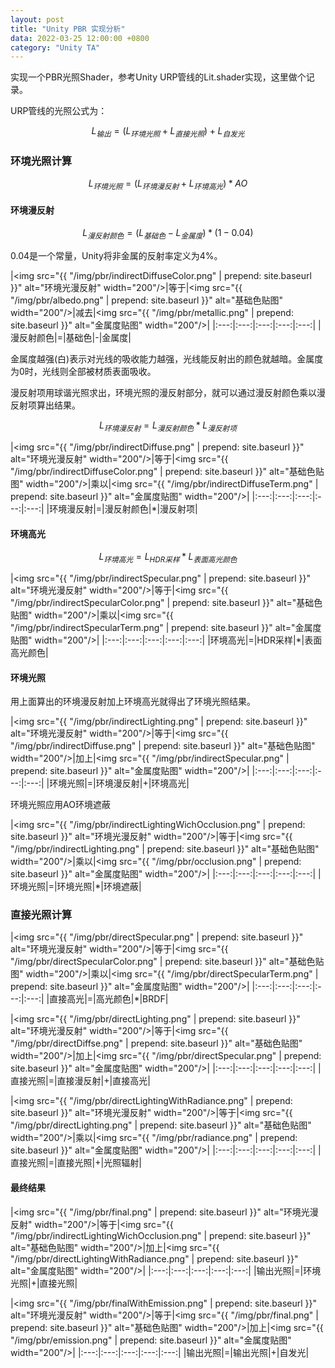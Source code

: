 ```yaml
---
layout: post
title: "Unity PBR 实现分析"
data: 2022-03-25 12:00:00 +0800
category: "Unity TA"
---
```

实现一个PBR光照Shader，参考Unity URP管线的Lit.shader实现，这里做个记录。

URP管线的光照公式为：

$$L_{输出}=(L_{环境光照}+L_{直接光照})+L_{自发光}$$


### 环境光照计算

$$L_{环境光照}=(L_{环境漫反射} + L_{环境高光})*AO$$

#### 环境漫反射

$$L_{漫反射颜色} = (L_{基础色} - L_{金属度}) * (1 - 0.04)$$

0.04是一个常量，Unity将非金属的反射率定义为4%。

|<img src="{{ "/img/pbr/indirectDiffuseColor.png" | prepend: site.baseurl }}" alt="环境光漫反射" width="200"/>|等于|<img src="{{ "/img/pbr/albedo.png" | prepend: site.baseurl }}" alt="基础色贴图" width="200"/>|减去|<img src="{{ "/img/pbr/metallic.png" | prepend: site.baseurl }}" alt="金属度贴图" width="200"/>|
|:---:|:---:|:---:|:---:|:---:|
|漫反射颜色|=|基础色|-|金属度|

金属度越强(白)表示对光线的吸收能力越强，光线能反射出的颜色就越暗。金属度为0时，光线则全部被材质表面吸收。

漫反射项用球谐光照求出，环境光照的漫反射部分，就可以通过漫反射颜色乘以漫反射项算出结果。

$$L_{环境漫反射} = L_{漫反射颜色} * L_{漫反射项}$$

|<img src="{{ "/img/pbr/indirectDiffuse.png" | prepend: site.baseurl }}" alt="环境光漫反射" width="200"/>|等于|<img src="{{ "/img/pbr/indirectDiffuseColor.png" | prepend: site.baseurl }}" alt="基础色贴图" width="200"/>|乘以|<img src="{{ "/img/pbr/indirectDiffuseTerm.png" | prepend: site.baseurl }}" alt="金属度贴图" width="200"/>|
|:---:|:---:|:---:|:---:|:---:|
|环境漫反射|=|漫反射颜色|*|漫反射项|

#### 环境高光

$$L_{环境高光} = L_{HDR采样} * L_{表面高光颜色}$$

|<img src="{{ "/img/pbr/indirectSpecular.png" | prepend: site.baseurl }}" alt="环境光漫反射" width="200"/>|等于|<img src="{{ "/img/pbr/indirectSpecularColor.png" | prepend: site.baseurl }}" alt="基础色贴图" width="200"/>|乘以|<img src="{{ "/img/pbr/indirectSpecularTerm.png" | prepend: site.baseurl }}" alt="金属度贴图" width="200"/>|
|:---:|:---:|:---:|:---:|:---:|
|环境高光|=|HDR采样|*|表面高光颜色|

#### 环境光照
用上面算出的环境漫反射加上环境高光就得出了环境光照结果。

|<img src="{{ "/img/pbr/indirectLighting.png" | prepend: site.baseurl }}" alt="环境光漫反射" width="200"/>|等于|<img src="{{ "/img/pbr/indirectDiffuse.png" | prepend: site.baseurl }}" alt="基础色贴图" width="200"/>|加上|<img src="{{ "/img/pbr/indirectSpecular.png" | prepend: site.baseurl }}" alt="金属度贴图" width="200"/>|
|:---:|:---:|:---:|:---:|:---:|
|环境光照|=|环境漫反射|+|环境高光|

环境光照应用AO环境遮蔽

|<img src="{{ "/img/pbr/indirectLightingWichOcclusion.png" | prepend: site.baseurl }}" alt="环境光漫反射" width="200"/>|等于|<img src="{{ "/img/pbr/indirectLighting.png" | prepend: site.baseurl }}" alt="基础色贴图" width="200"/>|乘以|<img src="{{ "/img/pbr/occlusion.png" | prepend: site.baseurl }}" alt="金属度贴图" width="200"/>|
|:---:|:---:|:---:|:---:|:---:|
|环境光照|=|环境光照|*|环境遮蔽|

### 直接光照计算

|<img src="{{ "/img/pbr/directSpecular.png" | prepend: site.baseurl }}" alt="环境光漫反射" width="200"/>|等于|<img src="{{ "/img/pbr/directSpecularColor.png" | prepend: site.baseurl }}" alt="基础色贴图" width="200"/>|乘以|<img src="{{ "/img/pbr/directSpecularTerm.png" | prepend: site.baseurl }}" alt="金属度贴图" width="200"/>|
|:---:|:---:|:---:|:---:|:---:|
|直接高光|=|高光颜色|*|BRDF|

|<img src="{{ "/img/pbr/directLighting.png" | prepend: site.baseurl }}" alt="环境光漫反射" width="200"/>|等于|<img src="{{ "/img/pbr/directDiffse.png" | prepend: site.baseurl }}" alt="基础色贴图" width="200"/>|加上|<img src="{{ "/img/pbr/directSpecular.png" | prepend: site.baseurl }}" alt="金属度贴图" width="200"/>|
|:---:|:---:|:---:|:---:|:---:|
|直接光照|=|直接漫反射|+|直接高光|

|<img src="{{ "/img/pbr/directLightingWithRadiance.png" | prepend: site.baseurl }}" alt="环境光漫反射" width="200"/>|等于|<img src="{{ "/img/pbr/directLighting.png" | prepend: site.baseurl }}" alt="基础色贴图" width="200"/>|乘以|<img src="{{ "/img/pbr/radiance.png" | prepend: site.baseurl }}" alt="金属度贴图" width="200"/>|
|:---:|:---:|:---:|:---:|:---:|
|直接光照|=|直接光照|+|光照辐射|

#### 最终结果

|<img src="{{ "/img/pbr/final.png" | prepend: site.baseurl }}" alt="环境光漫反射" width="200"/>|等于|<img src="{{ "/img/pbr/indirectLightingWichOcclusion.png" | prepend: site.baseurl }}" alt="基础色贴图" width="200"/>|加上|<img src="{{ "/img/pbr/directLightingWithRadiance.png" | prepend: site.baseurl }}" alt="金属度贴图" width="200"/>|
|:---:|:---:|:---:|:---:|:---:|
|输出光照|=|环境光照|+|直接光照|

|<img src="{{ "/img/pbr/finalWithEmission.png" | prepend: site.baseurl }}" alt="环境光漫反射" width="200"/>|等于|<img src="{{ "/img/pbr/final.png" | prepend: site.baseurl }}" alt="基础色贴图" width="200"/>|加上|<img src="{{ "/img/pbr/emission.png" | prepend: site.baseurl }}" alt="金属度贴图" width="200"/>|
|:---:|:---:|:---:|:---:|:---:|
|输出光照|=|输出光照|+|自发光|